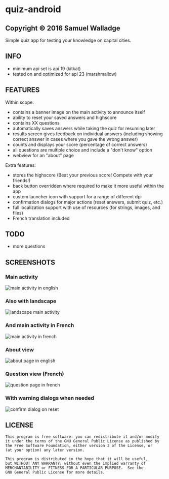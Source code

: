 # quiz-android

## Copyright © 2016 Samuel Walladge

Simple quiz app for testing your knowledge on capital cities.


## INFO

- minimum api set is api 19 (kitkat)
- tested on and optimized for api 23 (marshmallow)


## FEATURES

Within scope:

- contains a banner image on the main activity to announce itself
- ability to reset your saved answers and highscore
- contains XX questions
- automatically saves answers while taking the quiz for resuming later
- results screen gives feedback on individual answers (including showing correct answer in cases where you gave the wrong answer)
- counts and displays your score (percentage of correct answers)
- all questions are multiple choice and include a "don't know" option
- webview for an "about" page

Extra features:

- stores the highscore (Beat your previous score! Compete with your friends!)
- back button overridden where required to make it more useful within the app
- custom launcher icon with support for a range of different dpi
- confirmation dialogs for major actions (reset answers, submit quiz, etc.)
- full localization support with use of resources (for strings, images, and files)
- French translation included

## TODO

- more questions

## SCREENSHOTS

### Main activity

![main activity in english](screenshots/main-en.png)

### Also with landscape

![landscape main activity](screenshots/main-landscape-en.png)

### And main activity in French

![main activity in french](screenshots/main-fr.png)

### About view

![about page in english](screenshots/about-en.png)

### Question view (French)

![question page in french](screenshots/question-fr.png)

### With warning dialogs when needed

![confirm dialog on reset](screenshots/dialog-en.png)


## LICENSE

    This program is free software: you can redistribute it and/or modify
    it under the terms of the GNU General Public License as published by
    the Free Software Foundation, either version 3 of the License, or
    (at your option) any later version.

    This program is distributed in the hope that it will be useful,
    but WITHOUT ANY WARRANTY; without even the implied warranty of
    MERCHANTABILITY or FITNESS FOR A PARTICULAR PURPOSE.  See the
    GNU General Public License for more details.

